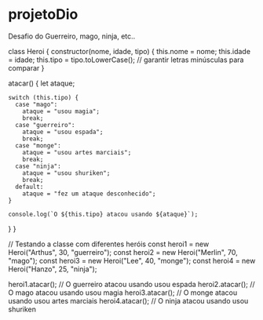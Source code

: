 # projetoDio
Desafio do Guerreiro, mago, ninja, etc..

class Heroi {
  constructor(nome, idade, tipo) {
    this.nome = nome;
    this.idade = idade;
    this.tipo = tipo.toLowerCase(); // garantir letras minúsculas para comparar
  }
  

  atacar() {
    let ataque;

    switch (this.tipo) {
      case "mago":
        ataque = "usou magia";
        break;
      case "guerreiro":
        ataque = "usou espada";
        break;
      case "monge":
        ataque = "usou artes marciais";
        break;
      case "ninja":
        ataque = "usou shuriken";
        break;
      default:
        ataque = "fez um ataque desconhecido";
    }

    console.log(`O ${this.tipo} atacou usando ${ataque}`);
  }
}

// Testando a classe com diferentes heróis
const heroi1 = new Heroi("Arthus", 30, "guerreiro");
const heroi2 = new Heroi("Merlin", 70, "mago");
const heroi3 = new Heroi("Lee", 40, "monge");
const heroi4 = new Heroi("Hanzo", 25, "ninja");

heroi1.atacar(); // O guerreiro atacou usando usou espada
heroi2.atacar(); // O mago atacou usando usou magia
heroi3.atacar(); // O monge atacou usando usou artes marciais
heroi4.atacar(); // O ninja atacou usando usou shuriken
